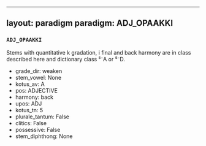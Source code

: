 
---
layout: paradigm
paradigm: ADJ_OPAAKKI
---
### ` ADJ_OPAAKKI `

Stems with quantitative k gradation, i final and back harmony are in class described here and dictionary class ⁵⁻A or ⁵⁻D.
* grade_dir: weaken
* stem_vowel: None
* kotus_av: A
* pos: ADJECTIVE
* harmony: back
* upos: ADJ
* kotus_tn: 5
* plurale_tantum: False
* clitics: False
* possessive: False
* stem_diphthong: None
